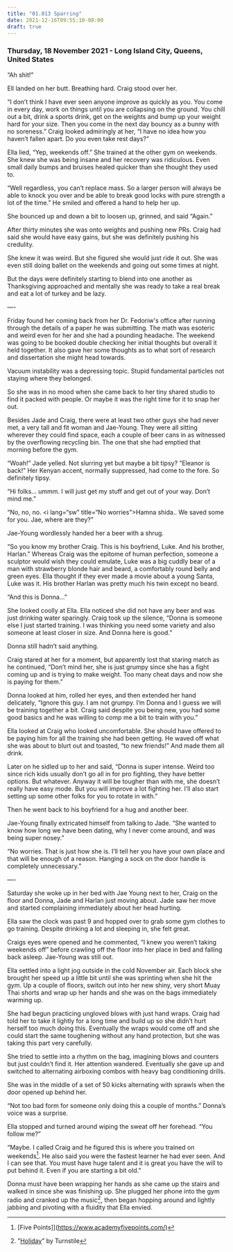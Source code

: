 ```yaml
---
title: "01.013 Sparring"
date: 2021-12-16T09:55:10-08:00
draft: true
---
```

### Thursday, 18 November 2021 - Long Island City, Queens, United States

“Ah shit!”

Ell landed on her butt. Breathing hard. Craig stood over her. 

“I don’t think I have ever seen anyone improve as quickly as you. You come in every day, work on things until you are collapsing on the ground. You chill out a bit, drink a sports drink, get on the weights and bump up your weight hard for your size. Then you come in the next day bouncy as a bunny with no soreness.” Craig looked admiringly at her, “I have no idea how you haven’t fallen apart. Do you even take rest days?”

Ella lied, “Yep, weekends off.”  She trained at the other gym on weekends. She knew she was being insane and her recovery was ridiculous. Even small daily bumps and bruises healed quicker than she thought they used to. 

“Well regardless, you can’t replace mass. So a larger person will always be able to knock you over and be able to break good locks with pure strength a lot of the time.” He smiled and offered a hand to help her up. 

She bounced up and down a bit to loosen up, grinned, and said “Again.”

After thirty minutes she was onto weights and pushing new PRs. Craig had said she would have easy gains, but she was definitely pushing his credulity.

She knew it was weird. But she figured she would just ride it out. She was even still doing ballet on the weekends and going out some times at night.

But the days were definitely starting to blend into one another as Thanksgiving approached and mentally she was ready to take a real break and eat a lot of turkey and be lazy. 

—-

Friday found her coming back from her Dr. Fedoriw's office after running through the details of a paper he was submitting. The math was esoteric and weird even for her and she had a pounding headache. The weekend was going to be booked double checking her initial thoughts but overall it held together. It also gave her some thoughts as to what sort of research and dissertation she might head towards. 

Vacuum instability was a depressing topic. Stupid fundamental particles not staying where they belonged. 

So she was in no mood when she came back to her tiny shared studio to find it packed with people. Or maybe it was the right time for it to snap her out. 

Besides Jade and Craig, there were at least two other guys she had never met, a very tall and fit woman and Jae-Young.  They were all sitting wherever they could find space, each a couple of beer cans in as witnessed by the overflowing recycling bin. The one that she had emptied that morning before the gym. 

“Woah!” Jade yelled. Not slurring yet but maybe a bit tipsy? “Eleanor is back!” Her Kenyan accent, normally suppressed, had come to the fore. So definitely tipsy. 

“Hi folks… ummm.  I will just get my stuff and get out of your way. Don’t mind me.”

“No, no, no. <i lang=“sw” title=“No worries”>Hamna shida.</i>. We saved some for you.  Jae, where are they?”

Jae-Young wordlessly handed her a beer with a shrug. 

“So you know my brother Craig. This is his boyfriend, Luke.  And his brother, Harlan.” Whereas Craig was the epitome of human perfection, someone a sculptor would wish they could emulate, Luke was a big cuddly bear of a man with strawberry blonde hair and beard, a comfortably round belly and green eyes. Ella thought if they ever made a movie about a young Santa, Luke was it. His brother Harlan was pretty much his twin except no beard. 

“And this is Donna…”

She looked coolly at Ella. Ella noticed she did not have any beer and was just drinking water sparingly. Craig took up the silence, “Donna is someone else I just started training. I was thinking you need some variety and also someone at least closer in size. And Donna here is good.”

Donna still hadn’t said anything.  

Craig stared at her for a moment, but apparently lost that staring match as he continued, “Don’t mind her, she is just grumpy since she has a fight coming up and is trying to make weight. Too many cheat days and now she is paying for them.”

Donna looked at him, rolled her eyes, and then extended her hand delicately, “Ignore this guy. I am not grumpy. I’m Donna and I guess we will be training together a bit. Craig said despite you being new, you had some good basics and he was willing to comp me a bit to train with you.”

Ella looked at Craig who looked uncomfortable. She should have offered to be paying him for all the training she had been getting. He waved off what she was about to blurt out and toasted, “to new friends!” And made them all drink. 

Later on he sidled up to her and said, “Donna is super intense. Weird too since rich kids usually don’t go all in for pro fighting, they have better options. But whatever. Anyway it will be tougher than with me, she doesn’t really have easy mode. But you will improve a lot fighting her. I’ll also start setting up some other folks for you to rotate in with.”

Then he went back to his boyfriend for a hug and another beer. 

Jae-Young finally extricated himself from talking to Jade. “She wanted to know how long we have been dating, why I never come around, and was being super nosey.”

“No worries. That is just how she is. I’ll tell her you have your own place and that will be enough of a reason.  Hanging a sock on the door handle is completely unnecessary.”

—-

Saturday she woke up in her bed with Jae Young next to her, Craig on the floor and Donna, Jade and Harlan just moving about. Jade saw her move and started complaining immediately about her head hurting. 

Ella saw the clock was past 9 and hopped over to grab some gym clothes to go training. Despite drinking a lot and sleeping in, she felt great. 

Craigs eyes were opened and he commented, “I knew you weren’t taking weekends off” before crawling off the floor into her place in bed and falling back asleep. Jae-Young was still out. 

Ella settled into a light jog outside in the cold November air. Each block she brought her speed up a little bit until she was sprinting when she hit the gym. Up a couple of floors, switch out into her new shiny, very short Muay Thai shorts and wrap up her hands and she was on the bags immediately warming up. 

She had begun practicing ungloved blows with just hand wraps. Craig had told her to take it lightly for a long time and build up so she didn’t hurt herself too much doing this. Eventually the wraps would come off and she could start the same toughening without any hand protection, but she was taking this part very carefully. 

She tried to settle into a rhythm on the bag, imagining blows and counters but just couldn’t find it. Her attention wandered. Eventually she gave up and switched to alternating airboxing combos with heavy bag conditioning drills. 

She was in the middle of a set of 50 kicks alternating with sprawls when the door opened up behind her. 

“Not too bad form for someone only doing this a couple of months.” Donna’s voice was a surprise. 

Ella stopped and turned around wiping the sweat off her forehead. “You follow me?”

“Maybe. I called Craig and he figured this is where you trained on weekends[^2]. He also said you were the fastest learner he had ever seen. And I can see that. You must have huge talent and it is great you have the will to put behind it. Even if you are starting a bit old.”

Donna must have been wrapping her hands as she came up the stairs and walked in since she was finishing up. She plugged her phone into the gym radio and cranked up the music[^1], then began hopping around and lightly jabbing and pivoting with a fluidity that Ella envied.

[^1]: ”[Holiday](https://youtu.be/sU1JXOB52ZI)” by Turnstile

[^2]: [Five Points]](https://www.academyfivepoints.com/)
